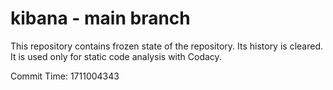 # kibana - main branch

This repository contains frozen state of the repository.
Its history is cleared. It is used only for static code
analysis with Codacy.

Commit Time: 1711004343